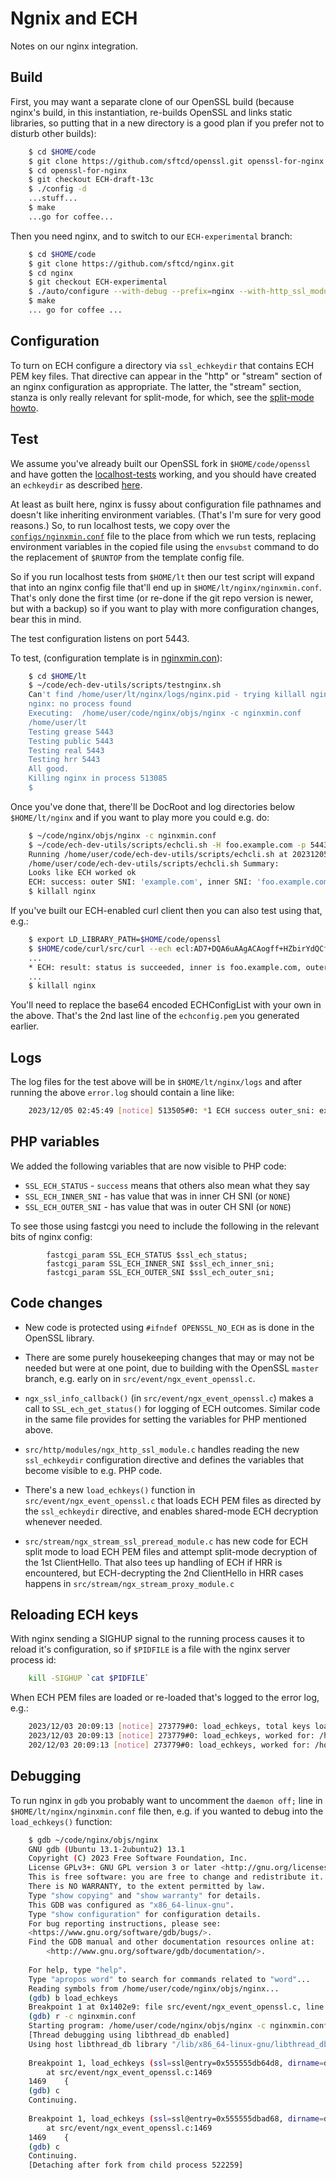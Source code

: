 
# Ngnix and ECH

Notes on our nginx integration.

## Build

First, you may want a separate clone of our OpenSSL build (because nginx's
build, in this instantiation, re-builds OpenSSL and links static libraries, so
putting that in a new directory is a good plan if you prefer not to disturb
other builds):

```bash
    $ cd $HOME/code
    $ git clone https://github.com/sftcd/openssl.git openssl-for-nginx
    $ cd openssl-for-nginx
    $ git checkout ECH-draft-13c
    $ ./config -d
    ...stuff...
    $ make
    ...go for coffee...
```

Then you need nginx, and to switch to our ``ECH-experimental`` branch:

```bash
    $ cd $HOME/code
    $ git clone https://github.com/sftcd/nginx.git
    $ cd nginx
    $ git checkout ECH-experimental
    $ ./auto/configure --with-debug --prefix=nginx --with-http_ssl_module --with-stream --with-stream_ssl_module --with-stream_ssl_preread_module --with-openssl=$HOME/code/openssl-for-nginx --with-openssl-opt="--debug" --with-http_v2_module
    $ make
    ... go for coffee ...
```

## Configuration

To turn on ECH configure a directory via ``ssl_echkeydir`` that contains ECH
PEM key files. That directive can appear in the "http" or  "stream" section of
an nginx configuration as appropriate. The latter, the "stream" section, stanza
is only really relevant for split-mode, for which, see the [split-mode
howto](split-mode.md).

## Test

We assume you've already built our OpenSSL fork in ``$HOME/code/openssl`` and
have gotten the [localhost-tests](localhost-tests.md) working, and you should
have created an ``echkeydir`` as described
[here](../README.md#server-configs-preface---key-rotation-and-slightly-different-file-names).

At least as built here, nginx is fussy about configuration file pathnames and
doesn't like inheriting environment variables. (That's I'm sure for very good
reasons.) So, to run localhost tests, we copy over the
[``configs/nginxmin.conf``](../configs/nginxmin.conf) file to the place from
which we run tests, replacing environment variables in the copied file using
the ``envsubst`` command to do the replacement of ``$RUNTOP`` from the 
template config file.

So if you run localhost tests from ``$HOME/lt`` then our test script will
expand that into an nginx config file that'll end up in
``$HOME/lt/nginx/nginxmin.conf``.  That's only done the first time (or re-done
if the git repo version is newer, but with a backup) so if you want to play
with more configuration changes, bear this in mind.

The test configuration listens on port 5443.

To test, (configuration template is in [nginxmin.con](../configs/nginxmin.conf)):

```bash
    $ cd $HOME/lt
    $ ~/code/ech-dev-utils/scripts/testnginx.sh 
    Can't find /home/user/lt/nginx/logs/nginx.pid - trying killall nginx
    nginx: no process found
    Executing:  /home/user/code/nginx/objs/nginx -c nginxmin.conf
    /home/user/lt
    Testing grease 5443
    Testing public 5443
    Testing real 5443
    Testing hrr 5443
    All good.
    Killing nginx in process 513085
    $
```

Once you've done that, there'll be DocRoot and log directories below
``$HOME/lt/nginx`` and if you want to play more you could e.g. do:

```bash
    $ ~/code/nginx/objs/nginx -c nginxmin.conf
    $ ~/code/ech-dev-utils/scripts/echcli.sh -H foo.example.com -p 5443 -s localhost -P echconfig.pem 
    Running /home/user/code/ech-dev-utils/scripts/echcli.sh at 20231205-024549
    /home/user/code/ech-dev-utils/scripts/echcli.sh Summary: 
    Looks like ECH worked ok
    ECH: success: outer SNI: 'example.com', inner SNI: 'foo.example.com'
    $ killall nginx
```

If you've built our ECH-enabled curl client then you can also test using
that, e.g.:

```bash
    $ export LD_LIBRARY_PATH=$HOME/code/openssl
    $ $HOME/code/curl/src/curl --ech ecl:AD7+DQA6uAAgACAogff+HZbirYdQCfXI00iBPP+K96YyK/D/0DoeXD/0fgAEAAEAAQALZXhhbXBsZS5jb20AAA==  --connect-to foo.example.com:443:localhost:5443 https://foo.example.com/index.html --cacert cadir/oe.csr -vvv
    ...
    * ECH: result: status is succeeded, inner is foo.example.com, outer is example.com
    ...
    $ killall nginx
```

You'll need to replace the base64 encoded ECHConfigList with your
own in the above. That's the 2nd last line of the ``echconfig.pem``
you generated earlier.

## Logs

The log files for the test above will be in ``$HOME/lt/nginx/logs`` and after
running the above ``error.log`` should contain a line like:

```bash
    2023/12/05 02:45:49 [notice] 513505#0: *1 ECH success outer_sni: example.com inner_sni: foo.example.com while SSL handshaking, client: 127.0.0.1, server: 0.0.0.0:5443
```

## PHP variables

We added the following variables that are now visible to PHP code:

- ``SSL_ECH_STATUS`` - ``success`` means that others also mean what they say
- ``SSL_ECH_INNER_SNI`` - has value that was in inner CH SNI (or ``NONE``)
- ``SSL_ECH_OUTER_SNI`` - has value that was in outer CH SNI (or ``NONE``)

To see those using fastcgi you need to include the following in the relevant
bits of nginx config:

            fastcgi_param SSL_ECH_STATUS $ssl_ech_status;
            fastcgi_param SSL_ECH_INNER_SNI $ssl_ech_inner_sni;
            fastcgi_param SSL_ECH_OUTER_SNI $ssl_ech_outer_sni;

## Code changes

- New code is protected using ``#ifndef OPENSSL_NO_ECH`` as is done in the
  OpenSSL library.

- There are some purely housekeeping changes that may or may not be needed
  but were at one point, due to building with the OpenSSL ``master`` branch,
  e.g. early on in ``src/event/ngx_event_openssl.c``.

- ``ngx_ssl_info_callback()`` (in ``src/event/ngx_event_openssl.c``) makes
  a call to ``SSL_ech_get_status()`` for logging of ECH outcomes.
  Similar code in the same file provides for setting the
  variables for PHP mentioned above.

- ``src/http/modules/ngx_http_ssl_module.c`` handles reading the new
  ``ssl_echkeydir`` configuration directive and defines the variables that
  become visible to e.g. PHP code.

- There's a new ``load_echkeys()`` function in
  ``src/event/ngx_event_openssl.c`` that loads ECH PEM files as directed by the
  ``ssl_echkeydir`` directive, and enables shared-mode ECH decryption whenever
  needed.

- ``src/stream/ngx_stream_ssl_preread_module.c`` has new code for ECH split
  mode to load ECH PEM files and attempt split-mode decryption of the 1st
  ClientHello. That also tees up handling of ECH if HRR is encountered, but
  ECH-decrypting the 2nd ClientHello in HRR cases happens in
  ``src/stream/ngx_stream_proxy_module.c`` 

## Reloading ECH keys

With nginx sending a SIGHUP signal to the running process causes it to reload
it's configuration, so if ``$PIDFILE`` is a file with the nginx server process
id:

```bash
    kill -SIGHUP `cat $PIDFILE`
```

When ECH PEM files are loaded or re-loaded that's logged to the error log,
e.g.:

```bash
    2023/12/03 20:09:13 [notice] 273779#0: load_echkeys, total keys loaded: 2
    2023/12/03 20:09:13 [notice] 273779#0: load_echkeys, worked for: /home/user/lt/echkeydir/echconfig.pem.ech
    202/12/03 20:09:13 [notice] 273779#0: load_echkeys, worked for: /home/user/lt/echkeydir/d13.pem.ech
```
## Debugging

To run nginx in ``gdb`` you probably want to uncomment the ``daemon off;`` line
in ``$HOME/lt/nginx/nginxmin.conf`` file then, e.g. if you wanted to debug into
the ``load_echkeys()`` function:

```bash
    $ gdb ~/code/nginx/objs/nginx 
    GNU gdb (Ubuntu 13.1-2ubuntu2) 13.1
    Copyright (C) 2023 Free Software Foundation, Inc.
    License GPLv3+: GNU GPL version 3 or later <http://gnu.org/licenses/gpl.html>
    This is free software: you are free to change and redistribute it.
    There is NO WARRANTY, to the extent permitted by law.
    Type "show copying" and "show warranty" for details.
    This GDB was configured as "x86_64-linux-gnu".
    Type "show configuration" for configuration details.
    For bug reporting instructions, please see:
    <https://www.gnu.org/software/gdb/bugs/>.
    Find the GDB manual and other documentation resources online at:
        <http://www.gnu.org/software/gdb/documentation/>.
    
    For help, type "help".
    Type "apropos word" to search for commands related to "word"...
    Reading symbols from /home/user/code/nginx/objs/nginx...
    (gdb) b load_echkeys 
    Breakpoint 1 at 0x1402e9: file src/event/ngx_event_openssl.c, line 1469.
    (gdb) r -c nginxmin.conf
    Starting program: /home/user/code/nginx/objs/nginx -c nginxmin.conf
    [Thread debugging using libthread_db enabled]
    Using host libthread_db library "/lib/x86_64-linux-gnu/libthread_db.so.1".
    
    Breakpoint 1, load_echkeys (ssl=ssl@entry=0x555555db64d8, dirname=dirname@entry=0x555555db6568)
        at src/event/ngx_event_openssl.c:1469
    1469	{
    (gdb) c
    Continuing.
    
    Breakpoint 1, load_echkeys (ssl=ssl@entry=0x555555dbad68, dirname=dirname@entry=0x555555dbadf8)
        at src/event/ngx_event_openssl.c:1469
    1469	{
    (gdb) c
    Continuing.
    [Detaching after fork from child process 522259]
```

